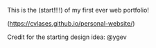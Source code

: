 This is the (start!!!!) of my first ever web portfolio!

(https://cvlases.github.io/personal-website/)

Credit for the starting design idea: @ygev
